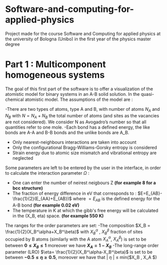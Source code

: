# Software-and-computing-for-applied-physics
Project made for the course Software and Computing for applied physics at the university of Bologna (Unibo) in the first year of the physics master degree

# Part 1 : Multicomponent homogeneous systems

The goal of this first part of the software is to offer a visualization of the atomistic model for binary systems in an A-B solid solution. In the quasi-chemical atomistic model. The assumptions of the model are :

-There are two types of atoms, type A and B, with number of atoms $N_A$ and $N_B$ with $N=N_A + N_B$ the total number of atoms (and sites as the vacancies are not considered). We consider N as Avogadro’s number so that all quantities refer to one mole.
-Each bond has a defined energy, the like bonds are A-A and B-B bonds and the unlike bonds are A_B.
- Only nearest-neighbours interactions are taken into account
- Only the configurational Bragg-Williams-Gorsky entropy is considered
- Strain energy due to atomic size mismatch and vibrational entropy are neglected

Some parameters are left to be entered by the user in the interface, in order to calculate the interaction parameter $\Omega$ :
- One can enter the number of neirest neigbours Z **(for example 8 for a bcc structure)**
- The fraction of energy difference in eV that corresponds to : $E=E_{AB}-\frac{1}{2}(E_{AA}+E_{AB})$ where $=E_{AB}$ is the defined energy for the A-B bond **(for example 0.02 eV)**
- The temperature in K at which the gibb's free energy will be calculated in the (X_B, eta) space. **(for example 550 K)**

The ranges for the order parameters are set:
-The composition $X_B = \frac{1}{2}(X_B^\alpha+X_B^\beta)$ with $X_B^\alpha$ , $X_B^\beta$ fraction of sites occupied by B atoms (similarly with the A atom $X_A^\alpha$, $X_A^\beta$) is set to be between **$0 \le X_B \le 1$** moreover we have **$X_A = 1- X_B$** 
-The long-range order parameter (LRO) $\eta= \frac{1}{2}(X_B^\alpha-X_B^\beta)$ is set to be between **$-0.5 \le \eta \ge 0.5$**, moreover we have that  | $\eta$ | $\le$ min($X_B , X_A $)


